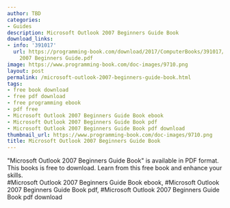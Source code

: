 ```yaml
---
author: TBD
categories:
- Guides
description: Microsoft Outlook 2007 Beginners Guide Book
download_links:
- info: '391017'
  url: https://programming-book.com/download/2017/ComputerBooks/391017/Microsoft Outlook
    2007 Beginners Guide.pdf
image: https://www.programming-book.com/doc-images/9710.png
layout: post
permalink: /microsoft-outlook-2007-beginners-guide-book.html
tags:
- free book download
- free pdf download
- free programming ebook
- pdf free
- Microsoft Outlook 2007 Beginners Guide Book ebook
- Microsoft Outlook 2007 Beginners Guide Book pdf
- Microsoft Outlook 2007 Beginners Guide Book pdf download
thumbnail_url: https://www.programming-book.com/doc-images/9710.png
title: Microsoft Outlook 2007 Beginners Guide Book
---
```


 
<div class="item-desc text-justify">
  "Microsoft Outlook 2007 Beginners Guide Book" is available in PDF format. This books is free to download. Learn from this free book and enhance your skills.
  <br>
  #Microsoft Outlook 2007 Beginners Guide Book ebook, #Microsoft Outlook 2007 Beginners Guide Book pdf, #Microsoft Outlook 2007 Beginners Guide Book pdf download
</div>